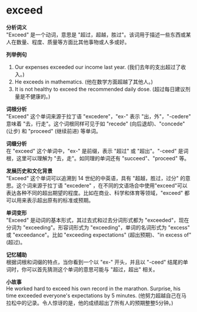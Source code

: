 # exceed

**分析词义**  
"Exceed" 是一个动词，意思是 "超过，超越，胜过"。该词用于描述一些东西或某人在数量、程度、质量等方面比其他事物或人多或好。

  

**列举例句**

  

1.  Our expenses exceeded our income last year. (我们去年的支出超过了收入。)
2.  He exceeds in mathematics. (他在数学方面超越了其他人。)
3.  It is not healthy to exceed the recommended daily dose. (超过每日建议剂量是不健康的。)

  

**词根分析**  
"Exceed" 这个单词来源于拉丁语 "excedere"，"ex-" 表示 "出，外"，"-cedere" 意味着 "去，行走"。这个词根同样可见于如 "recede" (向后退却)、"concede" (让步) 和 "proceed" (继续前进) 等单词。

  

**词缀分析**  
在 "exceed" 这个单词中，"ex-" 是前缀，表示 "超过" 或 "超出"。"-ceed" 是词根，这里可以理解为 "去，走"。如同理的单词还有 "succeed"、"proceed" 等。

  

**发展历史和文化背景**  
"Exceed" 这个单词可以追溯到 14 世纪的中英语，具有 "超越，胜过，过分" 的意思。这个词来源于拉丁语 "excedere" ，在不同的文语场合中使用"exceed"可以表达各种不同的超出期望的程度。比如在商业、科学和体育等领域，"exceed" 都可以用来表示超出原有的标准或预期。

  

**单词变形**  
"Exceed" 是动词的基本形式，其过去式和过去分词形式都为 "exceeded"，现在分词为 "exceeding"。形容词形式为 "exceeding"，单词的名词形式为 "excess" 或 "exceedance"。比如 "exceeding expectations" (超出预期)、"in excess of" (超过)。

  

**记忆辅助**  
根据词根和词缀的特点，当你看到一个以 "ex-" 开头，并且以 "-ceed" 结尾的单词时，你可以首先猜测这个单词的意思可能与 "超过，超出" 相关。

  

**小故事**  
He worked hard to exceed his own record in the marathon. Surprise, his time exceeded everyone's expectations by 5 minutes. (他努力超越自己在马拉松中的记录。令人惊讶的是，他的成绩超出了所有人的预期整整5分钟。)
